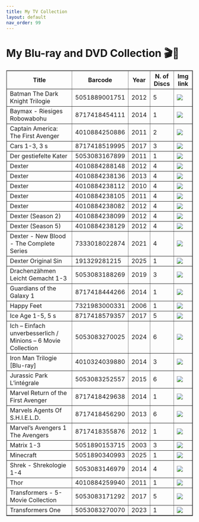 ```yaml
---
title: My TV Collection
layout: default
nav_order: 99
---
```


# My Blu-ray and DVD Collection 🎬📀

<!DOCTYPE html>
<html lang="en">
<head>
<meta charset="UTF-8">
<meta name="viewport" content="width=device-width, initial-scale=1.0">
<title>Movie Collection</title>
</head>
<body>
<table border="1" cellspacing="0" cellpadding="5">
<tr>
<th>Title</th>
<th>Barcode</th>
<th>Year</th>
<th>N. of Discs</th>
<th>Img link</th>
</tr>
<tr><td>Batman The Dark Knight Trilogie</td><td>5051889001751</td><td>2012</td><td>5</td><td><img src="https://www.icollecteverything.com/images/movie/main/240/2405304_1.jpg" style="max-width:120px;max-height:170px;width:auto;height:auto;"></td></tr>
<tr><td>Baymax - Riesiges Robowabohu</td><td>8717418454111</td><td>2014</td><td>1</td><td><img src="https://www.icollecteverything.com/images/movie/main/195/1957543_1.jpg" style="max-width:120px;max-height:170px;width:auto;height:auto;"></td></tr>
<tr><td>Captain America: The First Avenger</td><td>4010884250886</td><td>2011</td><td>2</td><td><img src="https://www.icollecteverything.com/images/movie/main/119/1199372_1.jpg" style="max-width:120px;max-height:170px;width:auto;height:auto;"></td></tr>
<tr><td>Cars 1-3, 3 s</td><td>8717418519995</td><td>2017</td><td>3</td><td><img src="https://www.icollecteverything.com/images/movie/main/248/2488617_1.jpg" style="max-width:120px;max-height:170px;width:auto;height:auto;"></td></tr>
<tr><td>Der gestiefelte Kater</td><td>5053083167899</td><td>2011</td><td>1</td><td><img src="https://www.icollecteverything.com/images/movie/main/316/3160293_1.jpg" style="max-width:120px;max-height:170px;width:auto;height:auto;"></td></tr>
<tr><td>Dexter</td><td>4010884288148</td><td>2012</td><td>4</td><td><img src="https://www.icollecteverything.com/images/movie/main/155/1555100_1.jpg" style="max-width:120px;max-height:170px;width:auto;height:auto;"></td></tr>
<tr><td>Dexter</td><td>4010884238136</td><td>2013</td><td>4</td><td><img src="https://www.icollecteverything.com/images/movie/main/223/2237800_1.jpg" style="max-width:120px;max-height:170px;width:auto;height:auto;"></td></tr>
<tr><td>Dexter</td><td>4010884238112</td><td>2010</td><td>4</td><td><img src="https://www.icollecteverything.com/images/movie/main/102/1022859_1.jpg" style="max-width:120px;max-height:170px;width:auto;height:auto;"></td></tr>
<tr><td>Dexter</td><td>4010884238105</td><td>2011</td><td>4</td><td><img src="https://www.icollecteverything.com/images/movie/main/155/1555125_1.jpg" style="max-width:120px;max-height:170px;width:auto;height:auto;"></td></tr>
<tr><td>Dexter</td><td>4010884238082</td><td>2012</td><td>4</td><td><img src="https://www.icollecteverything.com/images/movie/main/223/2237802_1.jpg" style="max-width:120px;max-height:170px;width:auto;height:auto;"></td></tr>
<tr><td>Dexter (Season 2)</td><td>4010884238099</td><td>2012</td><td>4</td><td><img src="https://www.icollecteverything.com/images/movie/main/223/2237804_1.jpg" style="max-width:120px;max-height:170px;width:auto;height:auto;"></td></tr>
<tr><td>Dexter (Season 5)</td><td>4010884238129</td><td>2012</td><td>4</td><td><img src="https://www.icollecteverything.com/images/movie/main/129/1291438_1.jpg" style="max-width:120px;max-height:170px;width:auto;height:auto;"></td></tr>
<tr><td>Dexter - New Blood - The Complete Series</td><td>7333018022874</td><td>2021</td><td>4</td><td><img src="https://www.icollecteverything.com/images/movie/main/277/2776978_1.jpg" style="max-width:120px;max-height:170px;width:auto;height:auto;"></td></tr>
<tr><td>Dexter Original Sin</td><td>191329281215</td><td>2025</td><td>1</td><td><img src="https://www.icollecteverything.com/images/movie/main/321/3215647_1.jpg" style="max-width:120px;max-height:170px;width:auto;height:auto;"></td></tr>
<tr><td>Drachenzähmen Leicht Gemacht 1-3</td><td>5053083188269</td><td>2019</td><td>3</td><td><img src="https://www.icollecteverything.com/images/movie/main/316/3163610_1.jpg" style="max-width:120px;max-height:170px;width:auto;height:auto;"></td></tr>
<tr><td>Guardians of the Galaxy 1</td><td>8717418444266</td><td>2014</td><td>1</td><td><img src="https://www.icollecteverything.com/images/movie/main/164/1646483_1.jpg" style="max-width:120px;max-height:170px;width:auto;height:auto;"></td></tr>
<tr><td>Happy Feet</td><td>7321983000331</td><td>2006</td><td>1</td><td><img src="https://www.icollecteverything.com/images/movie/main/83/833145_1.jpg" style="max-width:120px;max-height:170px;width:auto;height:auto;"></td></tr>
<tr><td>Ice Age 1-5, 5 s</td><td>8717418579357</td><td>2017</td><td>5</td><td><img src="https://www.icollecteverything.com/images/movie/main/260/2603488_1.jpg" style="max-width:120px;max-height:170px;width:auto;height:auto;"></td></tr>
<tr><td>Ich – Einfach unverbesserlich / Minions – 6 Movie Collection</td><td>5053083270025</td><td>2024</td><td>6</td><td><img src="https://www.icollecteverything.com/images/movie/main/324/3244100_1.jpg" style="max-width:120px;max-height:170px;width:auto;height:auto;"></td></tr>
<tr><td>Iron Man Trilogie [Blu-ray]</td><td>4010324039880</td><td>2014</td><td>3</td><td><img src="https://www.icollecteverything.com/images/movie/main/195/1959539_1.jpg" style="max-width:120px;max-height:170px;width:auto;height:auto;"></td></tr>
<tr><td>Jurassic Park L’intégrale</td><td>5053083252557</td><td>2015</td><td>6</td><td><img src="https://www.icollecteverything.com/images/movie/main/315/3155820_1.jpg" style="max-width:120px;max-height:170px;width:auto;height:auto;"></td></tr>
<tr><td>Marvel Return of the First Avenger</td><td>8717418429638</td><td>2014</td><td>1</td><td><img src="https://www.icollecteverything.com/images/movie/main/177/1779535_1.jpg" style="max-width:120px;max-height:170px;width:auto;height:auto;"></td></tr>
<tr><td>Marvels Agents Of S.H.I.E.L.D.</td><td>8717418456290</td><td>2013</td><td>6</td><td><img src="https://www.icollecteverything.com/images/movie/main/231/2311816_1.jpg" style="max-width:120px;max-height:170px;width:auto;height:auto;"></td></tr>
<tr><td>Marvel’s Avengers 1 The Avengers</td><td>8717418355876</td><td>2012</td><td>1</td><td><img src="https://www.icollecteverything.com/images/movie/main/225/2254393_1.jpg" style="max-width:120px;max-height:170px;width:auto;height:auto;"></td></tr>
<tr><td>Matrix 1-3</td><td>5051890153715</td><td>2003</td><td>3</td><td><img src="https://www.icollecteverything.com/images/movie/main/165/1659877_1.jpg" style="max-width:120px;max-height:170px;width:auto;height:auto;"></td></tr>
<tr><td>Minecraft</td><td>5051890340993</td><td>2025</td><td>1</td><td><img src="https://www.icollecteverything.com/images/movie/main/321/3216335_1.jpg" style="max-width:120px;max-height:170px;width:auto;height:auto;"></td></tr>
<tr><td>Shrek - Shrekologie 1-4</td><td>5053083146979</td><td>2014</td><td>4</td><td><img src="https://www.icollecteverything.com/images/movie/main/248/2488602_1.jpg" style="max-width:120px;max-height:170px;width:auto;height:auto;"></td></tr>
<tr><td>Thor</td><td>4010884259940</td><td>2011</td><td>1</td><td><img src="https://www.icollecteverything.com/images/movie/main/114/1145399_1.jpg" style="max-width:120px;max-height:170px;width:auto;height:auto;"></td></tr>
<tr><td>Transformers - 5-Movie Collection</td><td>5053083171292</td><td>2017</td><td>5</td><td><img src="https://www.icollecteverything.com/images/movie/main/256/2566836_1.jpg" style="max-width:120px;max-height:170px;width:auto;height:auto;"></td></tr>
<tr><td>Transformers One</td><td>5053083270070</td><td>2023</td><td>1</td><td><img src="https://www.icollecteverything.com/images/movie/main/320/3209993_1.jpg" style="max-width:120px;max-height:170px;width:auto;height:auto;"></td></tr>
</table>
</body>
</html>